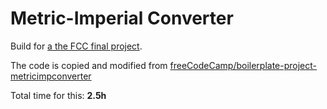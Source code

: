 # Metric-Imperial Converter

Build for
[a the FCC final project](https://www.freecodecamp.org/learn/quality-assurance/quality-assurance-projects/metric-imperial-converter).

The code is copied and modified from
[freeCodeCamp/boilerplate-project-metricimpconverter ](https://github.com/freeCodeCamp/boilerplate-project-metricimpconverter/)

Total time for this: **2.5h**
